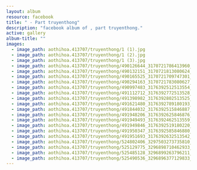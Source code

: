 ```yaml
---
layout: album
resource: facebook
title: " - Part truyenthong"
description: "facebook album of , part truyenthong."
active: gallery
album-title: ""
images:
  - image_path: aothihoa.413707/truyenthong/1 (1).jpg
  - image_path: aothihoa.413707/truyenthong/1 (2).jpg
  - image_path: aothihoa.413707/truyenthong/1 (3).jpg
  - image_path: aothihoa.413707/truyenthong/490126644_3170721786413960_2285051591623490368_n.jpg
  - image_path: aothihoa.413707/truyenthong/490132151_3170721813080624_8343658796472710296_n.jpg
  - image_path: aothihoa.413707/truyenthong/490165525_3170721709747301_736876930845982560_n.jpg
  - image_path: aothihoa.413707/truyenthong/490294163_3170721783080627_7791404679554045018_n.jpg
  - image_path: aothihoa.413707/truyenthong/490997483_3176392512513554_2950181231427126074_n.jpg
  - image_path: aothihoa.413707/truyenthong/491112712_3176392772513528_8782501350354549004_n.jpg
  - image_path: aothihoa.413707/truyenthong/491398982_3176392802513525_5927623175553793482_n.jpg
  - image_path: aothihoa.413707/truyenthong/491621480_3176392789180193_5451765748919672943_n.jpg
  - image_path: aothihoa.413707/truyenthong/491844032_3176392515846887_6034354243880884769_n.jpg
  - image_path: aothihoa.413707/truyenthong/491948206_3176392625846876_7398524703590045776_n.jpg
  - image_path: aothihoa.413707/truyenthong/491949493_3176392462513559_732585272726350918_n.jpg
  - image_path: aothihoa.413707/truyenthong/491949846_3176392519180220_5134246992047776054_n.jpg
  - image_path: aothihoa.413707/truyenthong/491950347_3176392585846880_7173675088702245589_n.jpg
  - image_path: aothihoa.413707/truyenthong/491951693_3176392632513542_6320666532018733497_n.jpg
  - image_path: aothihoa.413707/truyenthong/524802406_3297503273735810_1474841392796735047_n.jpg
  - image_path: aothihoa.413707/truyenthong/525129775_3296898710462933_3951640322133904010_n.jpg
  - image_path: aothihoa.413707/truyenthong/525485128_3296899263796211_5750328116458693261_n.jpg
  - image_path: aothihoa.413707/truyenthong/525490536_3296896377129833_4498501591637070354_n.jpg
---
```

